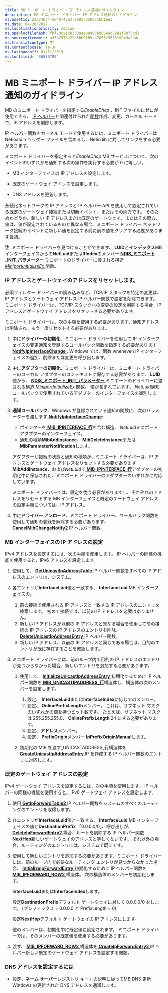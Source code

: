 ```yaml
---
title: MB ミニポート ドライバー IP アドレス通知のガイドライン
description: MB ミニポート ドライバー IP アドレス通知のガイドライン
ms.assetid: 23d74bc4-5648-45e3-a603-350d71bb16e3
ms.date: 04/20/2017
ms.localizationpriority: medium
ms.openlocfilehash: fbf70c2ecb3338ee39a93b905e4c52a1f8975cd1
ms.sourcegitcommit: a33b7978e22d5bb9f65ca7056f955319049a2e4c
ms.translationtype: MT
ms.contentlocale: ja-JP
ms.lasthandoff: 01/31/2019
ms.locfileid: "56570799"
---
```

# <a name="guidelines-for-mb-miniport-driver-ip-address-notifications"></a>MB ミニポート ドライバー IP アドレス通知のガイドライン


MB のミニポート ドライバーを指定する*EnableDhcp* 、INF ファイルにゼロが使用できる、 [IP ヘルパー](ip-helper.md)と関連付けられた[関数](https://msdn.microsoft.com/library/windows/hardware/ff557018)作成、変更、カーネル モードで、IP アドレスを削除します。

IP ヘルパー関数をカーネル モードで使用するには、ミニポート ドライバーは Netioapi.h ヘッダー ファイルを含めるし、Netio.lib に対してリンクをする必要があります。

ミニポート ドライバーを指定すると*EnableDhcp* MB サービスについて、次のイベントのいずれかを通知する次の操作を実行する必要が 0 に等しい。

-   MB インターフェイスの IP アドレスを設定します。

-   既定のゲートウェイ アドレスを設定します。

-   DNS アドレスを更新します。

永続化ネットワークの IP アドレスと IP ヘルパー API を使用して設定されている既定のゲートウェイ接続または切断イベント、またはその両方です。 そのためかどうか、新しい IP アドレスまたは既定のゲートウェイ、またはその両方、値は、値が設定されているものと異なる場合、ミニポート ドライバー ネットワーク接続のイベントに新しい値を設定する前に前の値をクリアする必要があります最初。

**注**  ミニポート ドライバーを見つけることができます、 **LUID**と**インデックス**MB インターフェイスからの**NetLuid**または**IfIndex**のメンバー [ **NDIS\_ミニポート\_INIT\_パラメーター** ](https://msdn.microsoft.com/library/windows/hardware/ff565972)ミニポートのドライバーに渡される構造[*MiniportInitializeEx* ](https://msdn.microsoft.com/library/windows/hardware/ff559389)関数。

 

### <a name="resetting-the-ip-address-and-gateway-address"></a>IP アドレスとゲートウェイのアドレスをリセットします。

必須フィルター ドライバーの読み込みなど、TCP/IP スタックを特定の変更は、IP アドレスとゲートウェイ アドレス IP ヘルパー関数で設定を削除できます。 ミニポート ドライバーは、TCP/IP スタックへの変更の設定を削除する場合、IP アドレスとゲートウェイ アドレスをリセットする必要があります。

ミニポート ドライバーは、次の手順を使用する必要があります、通知アドレスは削除され、もう一度リセットする必要があります。

1.  中に**ドライバーの初期化**、ミニポート ドライバーを使用して IP インターフェイスの変更通知を登録するコールバック関数を指定する必要があります[ **NotifyIpInterfaceChange** ](https://msdn.microsoft.com/library/windows/hardware/ff568805). Windows では、関数 wheneven IP インターフェイスの追加、削除または変更を呼び出します。

2.  中に**アダプターの初期化**、ミニポート ドライバーは、ミニポート ドライバーのローカル アダプターのコンテキストに保存する必要があります、 **LUID**値から、 [ **NDIS\_ミニポート\_INIT\_パラメーター** ](https://msdn.microsoft.com/library/windows/hardware/ff565972)ミニポートのドライバーに渡される構造[ *MiniportInitializeEx* ](https://msdn.microsoft.com/library/windows/hardware/ff559389)関数。 値が含まれています、 *NetLuid*通知コールバックで使用されているアダプターのインターフェイスを識別します。

3.  **通知コールバック**、Windows が登録されている通知の関数に、次のパラメーターを渡します[ **NotifyIpInterfaceChange**](https://msdn.microsoft.com/library/windows/hardware/ff568805):

    -   ポインターを[ **MIB\_IPINTERFACE\_行**](https://msdn.microsoft.com/library/windows/hardware/ff559254)を含む構造、 *NetLuid*ミニポート アダプターのインターフェイス。
    -   通知の種類**MibAddInstance**、 **MibDeleteInstance**または**MibParameterNotification**します。

    アダプターが接続の状態と通知の種類が、ミニポート ドライバーは、IP アドレスとゲートウェイ アドレスをリセットする必要があります**MibAddInstance**、および*NetLuid*で[ **MIB\_IPINTERFACE\_行**](https://msdn.microsoft.com/library/windows/hardware/ff559254)アダプターの初期化中に保存された、ミニポート ドライバーのアダプターのいずれかに対応しています。

    ミニポート ドライバーでは、設定を従う必要がありますし、それぞれのアドレスをリセットする MB インターフェイスと既定のゲートウェイ アドレスの設定手順については、IP アドレス。

4.  中に**ドライバー アンロード**、ミニポート ドライバー、コールバック関数を使用して通知の登録を解除する必要があります、 [ **CancelMibChangeNotify2** ](https://msdn.microsoft.com/library/windows/hardware/ff544864) IP ヘルパー関数。

### <a name="setting-the-ip-address-for-the-mb-interface"></a>MB インターフェイスの IP アドレスの設定

IPv4 アドレスを設定するには、次の手順を使用します。 IP ヘルパーの同様の機能を使用すると、IPv6 アドレスを設定します。

1.  使用して、 [ **GetUnicastIpAddressTable** ](https://msdn.microsoft.com/library/windows/hardware/ff552594) IP ヘルパー関数をすべての IP アドレスのエントリは、システム。

2.  各エントリが**InterfaceLuid**値と一致する、 **InterfaceLuid** MB インターフェイスの。
    1.  前の接続で使用される IP アドレスと一致する IP アドレスのエントリを検索します。 初めて接続では、以前の IP アドレスを必要はありません。
    2.  新しい IP アドレスが以前の IP アドレスと異なる場合を使用して前の接続の IP アドレスの IP アドレスのエントリを削除、 [ **DeleteUnicastIpAddressEntry** ](https://msdn.microsoft.com/library/windows/hardware/ff546370) IP ヘルパー関数。
    3.  新しい IP アドレス、以前の IP アドレスと同じである場合は、目的のエントリが既に存在することを確認します。

3.  ミニポート ドライバーには、前のループ内で目的の IP アドレスのエントリが見つからなかった場合、新しいエントリを追加する必要があります。
    1.  使用して、 [ **InitializeUnicastIpAddressEntry** ](https://msdn.microsoft.com/library/windows/hardware/ff554886)初期化するために IP ヘルパー関数を[ **MIB\_UNICASTIPADDRESS\_行**](https://msdn.microsoft.com/library/windows/hardware/ff559308)構造体し、構造体の次のメンバーを設定します。
        1.  設定、 **InterfaceLuid**または**InterfaceIndex**に応じてのメンバー。
        2.  設定、 **OnlinePrefixLength**メンバー。 これは、サブネット マスクのいずれかの値を持つビット数です。 たとえば、サブネット マスクは 255.255.255.0、 **OnlinePrefixLength** 24 にする必要があります。
        3.  設定、**アドレス**メンバー。
        4.  設定、 **PrefixOrigin**メンバー **IpPrefixOriginManual**します。

    2.  初期化の MIB を渡す\_UNICASTADDRESS\_行構造体を[ **CreateUnicastIpAddressEntry** ](https://msdn.microsoft.com/library/windows/hardware/ff546227) IP を作成する IP ヘルパー関数のエントリに対応します。

### <a name="setting-default-gateway-address"></a>既定のゲートウェイ アドレスの設定

IPv4 ゲートウェイ アドレスを設定するには、次の手順を使用します。 IP ヘルパーの同様の機能を使用すると、IPv6 ゲートウェイ アドレスを設定します。

1.  使用[ **GetIpForwardTable2** ](https://msdn.microsoft.com/library/windows/hardware/ff552536) IP ヘルパー関数をシステムのすべてのルーティングのエントリを取得します。

2.  各エントリが**InterfaceLuid**値と一致する、 **InterfaceLuid** MB インターフェイスの値と**DestinationPrefix** 「0.0.0.0/0」、呼び出しが、 [**DeleteIpForwardEntry2** ](https://msdn.microsoft.com/library/windows/hardware/ff546365)場合、ルートを削除する IP ヘルパー関数**NextHop**新しいゲートウェイのアドレスと等しくないです。 それ以外の場合、ルーティングのエントリには、システムで既にです。

3.  使用して新しいエントリを追加する必要があります、ミニポート ドライバーには、前のループ内で必要なルーティング エントリが見つからなかった場合、 [ **InitializeIpForwardEntry** ](https://msdn.microsoft.com/library/windows/hardware/ff554882)初期化するために IP ヘルパー関数を[**MIB\_IPFORWARD\_ROW2** ](https://msdn.microsoft.com/library/windows/hardware/ff559245)構造体。 次の構造体のメンバーを初期化します。

    **InterfaceLuid**または**InterfaceIndex**します。

    設定**DestinationPrefix**デフォルト ゲートウェイに対して 0.0.0.0/0 をします。 (プレフィックス = 0.0.0.0 と PrefixLength = 0)

    設定**NextHop**デフォルト ゲートウェイの IP アドレスにします。

    他のメンバーは、初期化中に既定値に設定されます。 ミニポート ドライバーでは、そのメンバーの既定値を使用する必要があります。

4.  渡す、 [ **MIB\_IPFORWARD\_ROW2** ](https://msdn.microsoft.com/library/windows/hardware/ff559245)構造体を[ **CreateIpForwardEntry2** ](https://msdn.microsoft.com/library/windows/hardware/ff546209) IP ヘルパー新しい既定のゲートウェイ アドレスを設定する関数。

### <a name="to-set-dns-addresses"></a>DNS アドレスを設定するには

-   設定、**ネーム サーバー**レジストリ キー」の説明に従って[MB DNS 更新](mb-dns-updates.md)Windows の更新された DNS アドレスを通知します。

 

 





